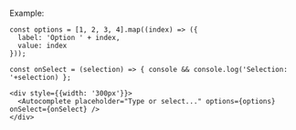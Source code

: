 Example:

    const options = [1, 2, 3, 4].map((index) => ({
      label: 'Option ' + index,
      value: index
    }));

    const onSelect = (selection) => { console && console.log('Selection: '+selection) };

    <div style={{width: '300px'}}>
      <Autocomplete placeholder="Type or select..." options={options} onSelect={onSelect} />
    </div>

